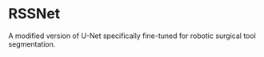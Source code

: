 # RSSNet
A modified version of U-Net specifically fine-tuned for robotic surgical tool segmentation.
